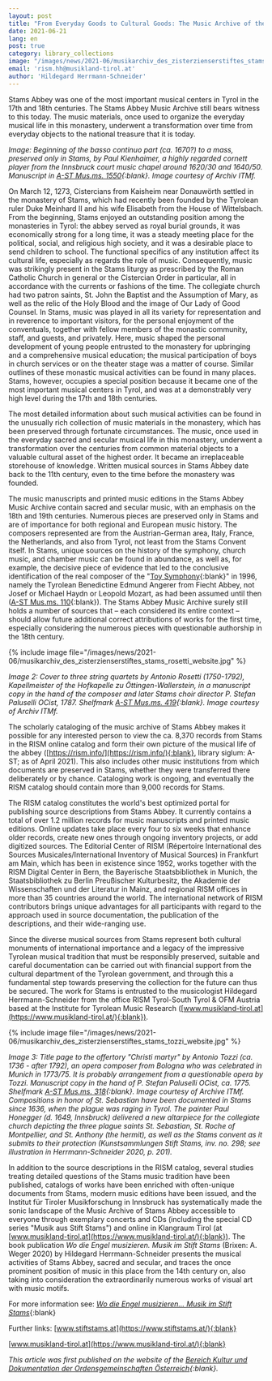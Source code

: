 ```yaml
---
layout: post
title: "From Everyday Goods to Cultural Goods: The Music Archive of the Cistercian Abbey of Stams, Austria"
date: 2021-06-21
lang: en
post: true
category: library_collections
image: "/images/news/2021-06/musikarchiv_des_zisterzienserstiftes_stams_kienhaimer_website_thumb.jpg"
email: 'rism.hh@musikland-tirol.at'
author: 'Hildegard Herrmann-Schneider'
---
```


Stams Abbey was one of the most important musical centers in Tyrol in the 17th and 18th centuries. The Stams Abbey Music Archive still bears witness to this today. The music materials, once used to organize the everyday musical life in this monastery, underwent a transformation over time from everyday objects to the national treasure that it is today.  
 
_Image: Beginning of the basso continuo part (ca. 1670?) to a mass, preserved only in Stams, by Paul Kienhaimer, a highly regarded cornett player from the Innsbruck court music chapel around 1620/30 and 1640/50. Manuscript in [A-ST Mus.ms. 1550](https://opac.rism.info/search?id=650012508&View=rism){:blank}. Image courtesy of Archiv ITMf._   

On March 12, 1273, Cistercians from Kaisheim near Donauwörth settled in the monastery of Stams, which had recently been founded by the Tyrolean ruler Duke Meinhard II and his wife Elisabeth from the House of Wittelsbach. From the beginning, Stams enjoyed an outstanding position among the monasteries in Tyrol: the abbey served as royal burial grounds, it was economically strong for a long time, it was a steady meeting place for the political, social, and religious high society, and it was a desirable place to send children to school. The functional specifics of any institution affect its cultural life, especially as regards the role of music. Consequently, music was strikingly present in the Stams liturgy as prescribed by the Roman Catholic Church in general or the Cistercian Order in particular, all in accordance with the currents or fashions of the time. The collegiate church had two patron saints, St. John the Baptist and the Assumption of Mary, as well as the relic of the Holy Blood and the image of Our Lady of Good Counsel.
In Stams, music was played in all its variety for representation and in reverence to important visitors, for the personal enjoyment of the conventuals, together with fellow members of the monastic community, staff, and guests, and privately. Here, music shaped the personal development of young people entrusted to the monastery for upbringing and a comprehensive musical education; the musical participation of boys in church services or on the theater stage was a matter of course. Similar outlines of these monastic musical activities can be found in many places. Stams, however, occupies a special position because it became one of the most important musical centers in Tyrol, and was at a demonstrably very high level during the 17th and 18th centuries.  
 
The most detailed information about such musical activities can be found in the unusually rich collection of music materials in the monastery, which has been preserved through fortunate circumstances. The music, once used in the everyday sacred and secular musical life in this monastery, underwent a transformation over the centuries from common material objects to a valuable cultural asset of the highest order. It became an irreplaceable storehouse of knowledge. Written musical sources in Stams Abbey date back to the 11th century, even to the time before the monastery was founded.  
 
The music manuscripts and printed music editions in the Stams Abbey Music Archive contain sacred and secular music, with an emphasis on the 18th and 19th centuries. Numerous pieces are preserved only in Stams and are of importance for both regional and European music history. The composers represented are from the Austrian-German area, Italy, France, the Netherlands, and also from Tyrol, not least from the Stams Convent itself. In Stams, unique sources on the history of the symphony, church music, and chamber music can be found in abundance, as well as, for example, the decisive piece of evidence that led to the conclusive identification of the real composer of the "[Toy Symphony](http://www.musikland-tirol.at/html/html/musikedition/komponisten/angerer/kindersinfonie/kindersinfonieframe.html){:blank}" in 1996, namely the Tyrolean Benedictine Edmund Angerer from Fiecht Abbey, not Josef or Michael Haydn or Leopold Mozart, as had been assumed until then ([A-ST Mus.ms. 110](https://opac.rism.info/search?id=650002544&View=rism ){:blank}). The Stams Abbey Music Archive surely still holds a number of sources that – each considered its entire context – should allow future additional correct attributions of works for the first time, especially considering the numerous pieces with questionable authorship in the 18th century.  

{% include image file="/images/news/2021-06/musikarchiv_des_zisterzienserstiftes_stams_rosetti_website.jpg" %}  

_Image 2: Cover to three string quartets by Antonio Rosetti (1750-1792), Kapellmeister of the Hofkapelle zu Öttingen-Wallerstein, in a manuscript copy in the hand of the composer and later Stams choir director P. Stefan Paluselli OCist, 1787. Shelfmark [A-ST Mus.ms. 419](https://opac.rism.info/search?id=650002253&View=rism){:blank}. Image courtesy of Archiv ITMf._  

The scholarly cataloging of the music archive of Stams Abbey makes it possible for any interested person to view the ca. 8,370 records from Stams in the RISM online catalog and form their own picture of the musical life of the abbey ([https://rism.info/](https://rism.info/){:blank}, library siglum: A-ST; as of April 2021). This also includes other music institutions from which documents are preserved in Stams, whether they were transferred there deliberately or by chance. Cataloging work is ongoing, and eventually the RISM catalog should contain more than 9,000 records for Stams.
 
The RISM catalog constitutes the world's best optimized portal for publishing source descriptions from Stams Abbey. It currently contains a total of over 1.2 million records for music manuscripts and printed music editions. Online updates take place every four to six weeks that enhance older records, create new ones through ongoing inventory projects, or add digitized sources. The Editorial Center of RISM (Répertoire International des Sources Musicales/International Inventory of Musical Sources) in Frankfurt am Main, which has been in existence since 1952, works together with the RISM Digital Center in Bern, the Bayerische Staatsbibliothek in Munich, the Staatsbibliothek zu Berlin Preußischer Kulturbesitz, the Akademie der Wissenschaften und der Literatur in Mainz, and regional RISM offices in more than 35 countries around the world. The international network of RISM contributors brings unique advantages for all participants with regard to the approach used in source documentation, the publication of the descriptions, and their wide-ranging use.
 
Since the diverse musical sources from Stams represent both cultural monuments of international importance and a legacy of the impressive Tyrolean musical tradition that must be responsibly preserved, suitable and careful documentation can be carried out with financial support from the cultural department of the Tyrolean government, and through this a fundamental step towards preserving the collection for the future can thus be secured. The work for Stams is entrusted to the musicologist Hildegard Herrmann-Schneider from the office RISM Tyrol-South Tyrol & OFM Austria based at the Institute for Tyrolean Music Research ([www.musikland-tirol.at](https://www.musikland-tirol.at/){:blank}).  

{% include image file="/images/news/2021-06/musikarchiv_des_zisterzienserstiftes_stams_tozzi_website.jpg" %}   
 
_Image 3: Title page to the offertory "Christi martyr" by Antonio Tozzi (ca. 1736 - after 1792), an opera composer from Bologna who was celebrated in Munich in 1773/75. It is probably arrangement from a questionable opera by Tozzi. Manuscript copy in the hand of P. Stefan Paluselli OCist, ca. 1775. Shelfmark [A-ST Mus.ms. 318](https://opac.rism.info/search?id=650014738&View=rism){:blank}. Image courtesy of Archive ITMf. Compositions in honor of St. Sebastian have been documented in Stams since 1636, when the plague was raging in Tyrol. The painter Paul Honegger (d. 1649, Innsbruck) delivered a new altarpiece for the collegiate church depicting the three plague saints St. Sebastian, St. Roche of Montpellier, and St. Anthony (the hermit), as well as the Stams convent as it submits to their protection (Kunstsammlungen Stift Stams, inv. no. 298; see illustration in Herrmann-Schneider 2020, p. 201)._
 
In addition to the source descriptions in the RISM catalog, several studies treating detailed questions of the Stams music tradition have been published, catalogs of works have been enriched with often-unique documents from Stams, modern music editions have been issued, and the Institut für Tiroler Musikforschung in Innsbruck has systematically made the sonic landscape of the Music Archive of Stams Abbey accessible to everyone through exemplary concerts and CDs (including the special CD series "Musik aus Stift Stams") and online in Klangraum Tirol (at [www.musikland-tirol.at](https://www.musikland-tirol.at/){:blank}). The book publication _Wo die Engel musizieren. Musik im Stift Stams_ (Brixen: A. Weger 2020) by Hildegard Herrmann-Schneider presents the musical activities of Stams Abbey, sacred and secular, and traces the once prominent position of music in this place from the 14th century on, also taking into consideration the extraordinarily numerous works of visual art with music motifs.
 
For more information see: [_Wo die Engel musizieren... Musik im Stift Stams_](https://www.ordensgemeinschaften.at/kultur/buechertipps/1573-wo-die-engel-musizieren-musik-im-stift-stams){:blank}
 
Further links: [www.stiftstams.at](https://www.stiftstams.at/){:blank}  
 
[www.musikland-tirol.at](https://www.musikland-tirol.at/){:blank}  


_This article was first published on the website of the [Bereich Kultur und Dokumentation der Ordensgemeinschaften Österreich](https://www.ordensgemeinschaften.at/kultur/aktuelles/1587-vom-gebrauchs-zum-kulturgut-das-musikarchiv-des-zisterzienserstiftes-stams){:blank}._
